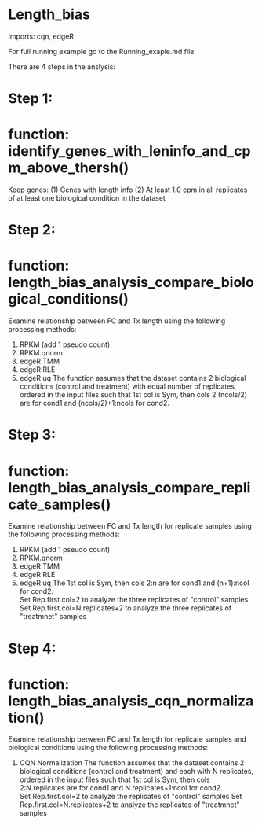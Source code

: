 # Length_bias
Imports: cqn, edgeR

For full running example go to the Running_exaple.md file.

There are 4 steps in the anslysis:

# Step 1:

# function: identify_genes_with_leninfo_and_cpm_above_thersh()
Keep genes:
(1) Genes with length info
(2) At least 1.0 cpm in all replicates of at least one biological condition in the dataset

# Step 2:

# function: length_bias_analysis_compare_biological_conditions()

 Examine relationship between FC and Tx length using the following processing methods:
1. RPKM (add 1 pseudo count)
2. RPKM.qnorm
3. edgeR TMM
4. edgeR RLE
5. edgeR uq
The function assumes that the dataset contains 2 biological conditions (control and treatment) with equal number of replicates, ordered in the input files such that 1st col is Sym, then cols 2:(ncols/2) are for cond1 and (ncols/2)+1:ncols for cond2.  

# Step 3:

# function: length_bias_analysis_compare_replicate_samples()

Examine relationship between FC and Tx length for replicate samples using the following processing methods:
1. RPKM (add 1 pseudo count)
2. RPKM.qnorm
3. edgeR TMM
4. edgeR RLE
5. edgeR uq
The 1st col is Sym, then cols 2:n are for cond1 and (n+1):ncol for cond2.  
Set Rep.first.col=2 to analyze the three replicates of "control" samples
Set Rep.first.col=N.replicates+2 to analyze the three replicates of "treatmnet" samples

# Step 4:

# function: length_bias_analysis_cqn_normalization()
Examine relationship between FC and Tx length for replicate samples  and biological conditions using the following processing methods:
1. CQN Normalization 
The function assumes that the dataset contains 2 biological conditions (control and treatment)
and each with N replicates, ordered in the input files such that 1st col is Sym, then cols 2:N.replicates are for cond1 and N.replicates+1:ncol for cond2.  
Set Rep.first.col=2 to analyze the replicates of "control" samples
Set Rep.first.col=N.replicates+2 to analyze the replicates of "treatmnet" samples
